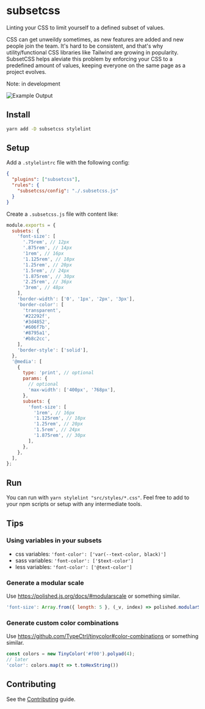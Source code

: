 # subsetcss

Linting your CSS to limit yourself to a defined subset of values.

CSS can get unweildy sometimes, as new features are added and new people join the team. It's hard to be consistent,
and that's why utility/functional CSS libraries like Tailwind are growing in popularity. SubsetCSS helps aleviate this problem by enforcing your CSS to a predefined amount of values, keeping everyone on the same page as a project evolves.

Note: in development

![Example Output](./example.png 'Example')

## Install

```sh
yarn add -D subsetcss stylelint
```

## Setup

Add a `.stylelintrc` file with the following config:

```json
{
  "plugins": ["subsetcss"],
  "rules": {
    "subsetcss/config": "./.subsetcss.js"
  }
}
```

Create a `.subsetcss.js` file with content like:

```js
module.exports = {
  subsets: {
    'font-size': [
      '.75rem', // 12px
      '.875rem', // 14px
      '1rem', // 16px
      '1.125rem', // 18px
      '1.25rem', // 20px
      '1.5rem', // 24px
      '1.875rem', // 30px
      '2.25rem', // 36px
      '3rem', // 48px
    ],
    'border-width': ['0', '1px', '2px', '3px'],
    'border-color': [
      'transparent',
      '#22292f',
      '#3d4852',
      '#606f7b',
      '#8795a1',
      '#b8c2cc',
    ],
    'border-style': ['solid'],
  },
  '@media': [
    {
      type: 'print', // optional
      params: {
        // optional
        'max-width': ['400px', '768px'],
      },
      subsets: {
        'font-size': [
          '1rem', // 16px
          '1.125rem', // 18px
          '1.25rem', // 20px
          '1.5rem', // 24px
          '1.875rem', // 30px
        ],
      },
    },
  ],
};
```

## Run

You can run with `yarn stylelint "src/styles/*.css"`. Feel free to add to your npm scripts
or setup with any intermediate tools.

## Tips

### Using variables in your subsets

- css variables: `'font-color': ['var(--text-color, black)']`
- sass variables: `'font-color': ['$text-color']`
- less variables: `'font-color': ['@text-color']`

### Generate a modular scale

Use https://polished.js.org/docs/#modularscale or something similar.

```js
'font-size': Array.from({ length: 5 }, (_v, index) => polished.modularScale(index)),
```

### Generate custom color combinations

Use https://github.com/TypeCtrl/tinycolor#color-combinations or something similar.

```js
const colors = new TinyColor('#f00').polyad(4);
// later
'color': colors.map(t => t.toHexString())
```

## Contributing

See the [Contributing](./CONTRIBUTING.md) guide.
